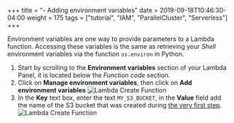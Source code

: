 +++
title = "- Adding environment variables"
date = 2019-09-18T10:46:30-04:00
weight = 175
tags = ["tutorial", "IAM", "ParallelCluster", "Serverless"]
+++

Environment variables are one way to provide parameters to a Lambda function. Accessing these variables is the same as retrieving your *Shell* environment variables via the function `os.environ` in Python.

1. Start by scrolling to the **Environment variables** section of your Lambda Panel, it is located below the *Function code* section.
2. Click on **Manage environment variables**, then click on **Add environment variables**
![Lambda Create Function](/images/serverless/lambda-create5.png)
3. In the **Key** text box, enter the text `MY_S3_BUCKET`, in the **Value** field add the name of the S3 bucket that was created during [the very first step](/04-serverless/02-serverless-iam/02-iam-policy1.html).
![Lambda Create Function](/images/serverless/lambda-create6.png)
